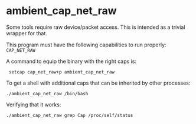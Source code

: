 # ambient_cap_net_raw

Some tools require raw device/packet access. This is intended as a trivial wrapper for that.

This program must have the following capabilities to run properly: `CAP_NET_RAW`

A command to equip the binary with the right caps is:
```shell
 setcap cap_net_raw+p ambient_cap_net_raw
```

To get a shell with additional caps that can be inherited by other processes:
```shell
./ambient_cap_net_raw /bin/bash
```

Verifying that it works:

```shell
./ambient_cap_net_raw grep Cap /proc/self/status
```
